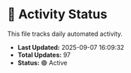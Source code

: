 # 🤖 Activity Status

This file tracks daily automated activity.

- **Last Updated:** 2025-09-07 16:09:32
- **Total Updates:** 97
- **Status:** 🟢 Active
